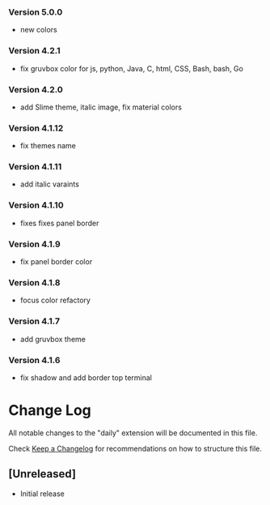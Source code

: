 ### Version 5.0.0
- new colors

### Version 4.2.1
- fix gruvbox color for js, python, Java, C, html, CSS, Bash, bash, Go

### Version 4.2.0
- add Slime theme, italic image, fix material colors

### Version 4.1.12
- fix themes name

### Version 4.1.11
- add italic varaints

### Version 4.1.10
- fixes fixes panel border

### Version 4.1.9
- fix panel border color

### Version 4.1.8
- focus color refactory

### Version 4.1.7
- add gruvbox theme

### Version 4.1.6
- fix shadow and add border top terminal

# Change Log
All notable changes to the "daily" extension will be documented in this file.

Check [Keep a Changelog](http://keepachangelog.com/) for recommendations on how to structure this file.

## [Unreleased]
- Initial release
